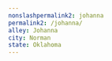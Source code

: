 ```yaml
---
﻿nonslashpermalink2: johanna
permalink2: /johanna/
alley: Johanna
city: Norman
state: Oklahoma
---
```

